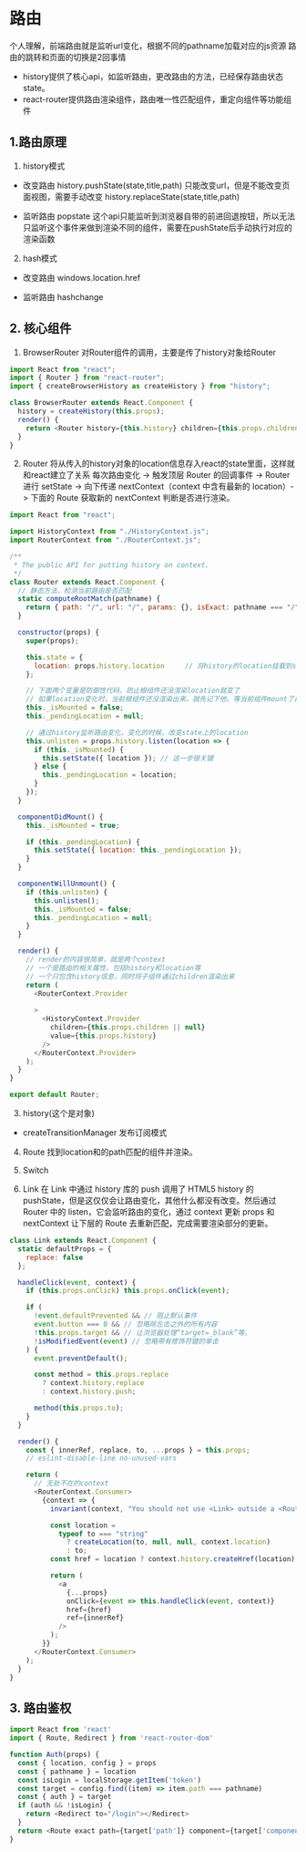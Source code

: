 # 路由
个人理解，前端路由就是监听url变化，根据不同的pathname加载对应的js资源
路由的跳转和页面的切换是2回事情
* history提供了核心api，如监听路由，更改路由的方法，已经保存路由状态state。
* react-router提供路由渲染组件，路由唯一性匹配组件，重定向组件等功能组件

## 1.路由原理
1. history模式
* 改变路由
history.pushState(state,title,path)
只能改变url，但是不能改变页面视图，需要手动改变
history.replaceState(state,title,path) 

* 监听路由
popstate
这个api只能监听到浏览器自带的前进回退按钮，所以无法只监听这个事件来做到渲染不同的组件，需要在pushState后手动执行对应的渲染函数

2. hash模式
* 改变路由
windows.location.href

* 监听路由
hashchange

## 2. 核心组件

1. BrowserRouter
对Router组件的调用，主要是传了history对象给Router
```javascript
import React from "react";
import { Router } from "react-router";
import { createBrowserHistory as createHistory } from "history";

class BrowserRouter extends React.Component {
  history = createHistory(this.props);
  render() {
    return <Router history={this.history} children={this.props.children} />;
  }
}
```

2. Router
将从传入的history对象的location信息存入react的state里面，这样就和react建立了关系
每次路由变化 -> 触发顶层 Router 的回调事件 -> Router 进行 setState -> 向下传递 nextContext（context 中含有最新的 location）-> 下面的 Route 获取新的 nextContext 判断是否进行渲染。
```javascript
import React from "react";

import HistoryContext from "./HistoryContext.js";
import RouterContext from "./RouterContext.js";

/**
 * The public API for putting history on context.
 */
class Router extends React.Component {
  // 静态方法，检测当前路由是否匹配
  static computeRootMatch(pathname) {
    return { path: "/", url: "/", params: {}, isExact: pathname === "/" };
  }

  constructor(props) {
    super(props);

    this.state = {
      location: props.history.location     // 将history的location挂载到state上
    };

    // 下面两个变量是防御性代码，防止根组件还没渲染location就变了
    // 如果location变化时，当前根组件还没渲染出来，就先记下他，等当前组件mount了再设置到state上
    this._isMounted = false;
    this._pendingLocation = null;

    // 通过history监听路由变化，变化的时候，改变state上的location
    this.unlisten = props.history.listen(location => {
      if (this._isMounted) {
        this.setState({ location }); // 这一步很关键
      } else {
        this._pendingLocation = location;
      }
    });
  }

  componentDidMount() {
    this._isMounted = true;

    if (this._pendingLocation) {
      this.setState({ location: this._pendingLocation });
    }
  }

  componentWillUnmount() {
    if (this.unlisten) {
      this.unlisten();
      this._isMounted = false;
      this._pendingLocation = null;
    }
  }

  render() {
    // render的内容很简单，就是两个context
    // 一个是路由的相关属性，包括history和location等
    // 一个只包含history信息，同时将子组件通过children渲染出来
    return (
      <RouterContext.Provider
        
      >
        <HistoryContext.Provider
          children={this.props.children || null}
          value={this.props.history}
        />
      </RouterContext.Provider>
    );
  }
}

export default Router;
```

3. history(这个是对象)
* createTransitionManager
发布订阅模式

4. Route
找到location和<router>的path匹配的组件并渲染。
5. Switch

6. Link
在 Link 中通过 history 库的 push 调用了 HTML5 history 的 pushState，但是这仅仅会让路由变化，其他什么都没有改变。然后通过 Router 中的 listen，它会监听路由的变化，通过 context 更新 props 和 nextContext 让下层的 Route 去重新匹配，完成需要渲染部分的更新。
```javascript
class Link extends React.Component {
  static defaultProps = {
    replace: false
  };

  handleClick(event, context) {
    if (this.props.onClick) this.props.onClick(event);

    if (
      !event.defaultPrevented && // 阻止默认事件
      event.button === 0 && // 忽略除左击之外的所有内容
      !this.props.target && // 让浏览器处理“target=_blank”等。
      !isModifiedEvent(event) // 忽略带有修饰符键的单击
    ) {
      event.preventDefault();

      const method = this.props.replace
        ? context.history.replace
        : context.history.push;

      method(this.props.to);
    }
  }

  render() {
    const { innerRef, replace, to, ...props } = this.props;
    // eslint-disable-line no-unused-vars

    return (
      // 无处不在的context
      <RouterContext.Consumer>
        {context => {
          invariant(context, "You should not use <Link> outside a <Router>");

          const location =
            typeof to === "string"
              ? createLocation(to, null, null, context.location)
              : to;
          const href = location ? context.history.createHref(location) : "";

          return (
            <a
              {...props}
              onClick={event => this.handleClick(event, context)}
              href={href}
              ref={innerRef}
            />
          );
        }}
      </RouterContext.Consumer>
    );
  }
}
```

## 3. 路由鉴权

```javascript
import React from 'react'
import { Route, Redirect } from 'react-router-dom'

function Auth(props) {
  const { location, config } = props
  const { pathname } = location
  const isLogin = localStorage.getItem('token')
  const target = config.find((item) => item.path === pathname)
  const { auth } = target
  if (auth && !isLogin) {
    return <Redirect to="/login"></Redirect>
  }
  return <Route exact path={target['path']} component={target['component']} />
}
```
